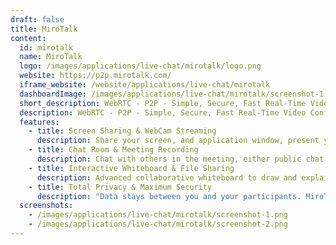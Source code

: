 ```yaml
---
draft: false
title: MiroTalk
content:
  id: mirotalk
  name: MiroTalk
  logo: /images/applications/live-chat/mirotalk/logo.png
  website: https://p2p.mirotalk.com/
  iframe_website: /website/applications/live-chat/mirotalk
  dashboardImage: /images/applications/live-chat/mirotalk/screenshot-1.png
  short_description: WebRTC - P2P - Simple, Secure, Fast Real-Time Video Conferences Up to 4k and 60fps, compatible with all browsers and platforms.
  description: WebRTC - P2P - Simple, Secure, Fast Real-Time Video Conferences Up to 4k and 60fps, compatible with all browsers and platforms.
  features:
    - title: Screen Sharing & WebCam Streaming
      description: Share your screen, and application window, present your documents, slides, and more. Up to 4k resolution and speed up to 60fps. Having the webcam on, allows participants to make a deeper connection with you. Up to 4k resolution and speed up to 60fps.
    - title: Chat Room & Meeting Recording
      description: Chat with others in the meeting, either public chat or private, save the meeting messages. An integrated emoji picker to show your feelings. Record your Screen, WebCam, and Audio. Save it for use in the future or to share with others.
    - title: Interactive Whiteboard & File Sharing
      description: Advanced collaborative whiteboard to draw and explain your concepts to the other participants in the meeting. Share any types of files to all participants in the meeting, in total security, thanks to Datagram Transport Layer Security (DTLS).
    - title: Total Privacy & Maximum Security
      description: "Data stays between you and your participants. MiroTalk doesn't collect or share personal information. It's built for privacy first. End-to-end state-of-the-art encryption means your participants are exactly that. Your calls."
  screenshots:
    - /images/applications/live-chat/mirotalk/screenshot-1.png
    - /images/applications/live-chat/mirotalk/screenshot-2.png
---
```

